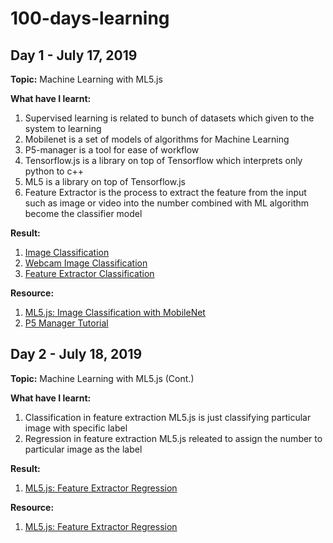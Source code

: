# 100-days-learning

## Day 1 - July 17, 2019

**Topic:** 
Machine Learning with ML5.js

**What have I learnt:** 
1. Supervised learning is related to bunch of datasets which given to the system to learning
2. Mobilenet is a set of models of algorithms for Machine Learning
3. P5-manager is a tool for ease of workflow
4. Tensorflow.js is a library on top of Tensorflow which interprets only python to c++
5. ML5 is a library on top of Tensorflow.js
6. Feature Extractor is the process to extract the feature from the input such as image or video into the number combined with ML algorithm become the classifier model

**Result:**
1. [Image Classification](https://github.com/gapgag55/100-days-learning/tree/master/image-classification)
2. [Webcam Image Classification](https://github.com/gapgag55/100-days-learning/tree/master/webcam-image-classification)
3. [Feature Extractor Classification](https://github.com/gapgag55/100-days-learning/tree/master/feature-extractor-classification)

**Resource:**
1. [ML5.js: Image Classification with MobileNet](https://www.youtube.com/watch?v=yNkAuWz5lnY&list=PLRqwX-V7Uu6YPSwT06y_AEYTqIwbeam3y&index=2)
2. [P5 Manager Tutorial](https://www.youtube.com/watch?v=LdWleSHQTcw)

## Day 2 - July 18, 2019
**Topic:** 
Machine Learning with ML5.js (Cont.)

**What have I learnt:** 
1. Classification in feature extraction ML5.js is just classifying particular image with specific label
2. Regression in feature extraction ML5.js releated to assign the number to particular image as the label

**Result:**
1. [ML5.js: Feature Extractor Regression]()

**Resource:**
1. [ML5.js: Feature Extractor Regression](https://www.youtube.com/watch?v=aKgq0m1YjvQ&list=PLRqwX-V7Uu6YPSwT06y_AEYTqIwbeam3y&index=6)